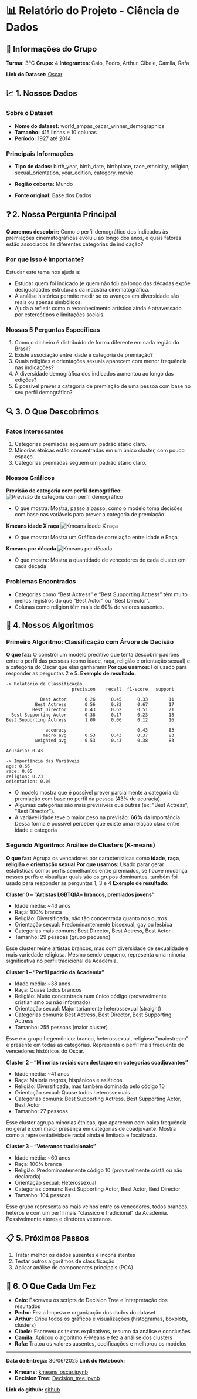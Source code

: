 # 📊 Relatório do Projeto - Ciência de Dados

## 👥 Informações do Grupo

**Turma:** 3ºC
**Grupo:** 4
**Integrantes:** Caio, Pedro, Arthur, Cibele, Camila, Rafa

**Link do Dataset:** [Oscar](https://basedosdados.org/dataset/faf3f3ae-e5af-4ec1-9f4c-aa38f677cd71?table=59270276-dc2f-462a-a4d5-dbd22b077046)

## 📈 1. Nossos Dados

### Sobre o Dataset

- **Nome do dataset:** world_ampas_oscar_winner_demographics
- **Tamanho:** 415 linhas e 10 colunas
- **Período:** 1927 até 2014

### Principais Informações

- **Tipo de dados:** birth_year, birth_date, birthplace, race_ethnicity, religion, sexual_orientation, year_edition, category, movie

- **Região coberta:** Mundo
- **Fonte original:** Base dos Dados

## ❓ 2. Nossa Pergunta Principal

**Queremos descobrir:** Como o perfil demográfico dos indicados às premiações cinematográficas evoluiu ao longo dos anos, e quais fatores estão associados às diferentes categorias de indicação?

### Por que isso é importante?

Estudar este tema nos ajuda a:

- Estudar quem foi indicado (e quem não foi) ao longo das décadas expõe desigualdades estruturais da indústria cinematográfica.
- A análise histórica permite medir se os avanços em diversidade são reais ou apenas simbólicos.
- Ajuda a refletir como o reconhecimento artístico ainda é atravessado por estereótipos e limitações sociais.

### Nossas 5 Perguntas Específicas

1. Como o dinheiro é distribuído de forma diferente em cada região do Brasil?
2. Existe associação entre idade e categoria de premiação?
3. Quais religiões e orientações sexuais aparecem com menor frequência nas indicações?
4. A diversidade demográfica dos indicados aumentou ao longo das edições?
5. É possível prever a categoria de premiação de uma pessoa com base no seu perfil demográfico?

## 🔍 3. O Que Descobrimos

### Fatos Interessantes

1. Categorias premiadas seguem um padrão etário claro.
2. Minorias étnicas estão concentradas em um único cluster, com pouco espaço.
3. Categorias premiadas seguem um padrão etário claro.

### Nossos Gráficos

**Previsão de categoria com perfil demográfico:**
![Previsão de categoria com perfil demográfico](https://github.com/GGB0T11/qp3Oscar/blob/main/imagens/arvore_categoria_idade.png?raw=true)

- O que mostra: Mostra, passo a passo, como o modelo toma decisões com base nas variáveis para prever a categoria de premiação.

**Kmeans idade X raça**
![Kmeans idade X raça](https://github.com/GGB0T11/qp3Oscar/blob/main/imagens/kmeans_idade_raca.png?raw=true)

- O que mostra: Mostra um Gráfico de correlação entre Idade e Raça

**Kmeans por década**
![Kmeans por década](https://github.com/GGB0T11/qp3Oscar/blob/main/imagens/kmeans_por_decada.png?raw=true)

- O que mostra: Mostra a quantidade de vencedores de cada cluster em cada década

### Problemas Encontrados

- Categorias como “Best Actress” e “Best Supporting Actress” têm muito menos registros do que “Best Actor” ou “Best Director”.
- Colunas como religion têm mais de 60% de valores ausentes.

## 🤖 4. Nossos Algoritmos

### Primeiro Algoritmo: Classificação com Árvore de Decisão

**O que faz:** O constrói um modelo preditivo que tenta descobrir padrões entre o perfil das pessoas (como idade, raça, religião e orientação sexual) e a categoria do Oscar que elas ganharamr
**Por que usamos:** Foi usado para responder as perguntas 2 e 5.
**Exemplo de resultado:**

```
-> Relatório de Classificação
                         precision    recall  f1-score   support

             Best Actor       0.26      0.45      0.33        11
           Best Actress       0.56      0.82      0.67        17
          Best Director       0.43      0.62      0.51        21
  Best Supporting Actor       0.38      0.17      0.23        18
Best Supporting Actress       1.00      0.06      0.12        16

               accuracy                           0.43        83
              macro avg       0.53      0.43      0.37        83
           weighted avg       0.53      0.43      0.38        83

Acurácia: 0.43

-> Importância das Variáveis
age: 0.66
race: 0.05
religion: 0.23
orientation: 0.06
```

- O modelo mostra que é possível prever parcialmente a categoria da premiação com base no perfil da pessoa (43% de acurácia).
- Algumas categorias são mais previsíveis que outras (ex: "Best Actress", "Best Director").
- A variável idade teve o maior peso na previsão: **66%** da importância. Dessa forma é possivel perceber que existe uma relação clara entre idade e categoria

### Segundo Algoritmo: Análise de Clusters (K-means)

**O que faz:** Agrupa os vencadores por características como **idade**, **raça**, **religiâo** e **orientação sexual**
**Por que usamos:** Usado parar gerar estatísticas como: perfis semelhantes entre premiados, se houve mudança nesses perfis e visualizar quais são os grupos dominantes. também foi usado para responder as perguntas 1, 3 e 4
**Exemplo de resultado:**

**Cluster 0 – “Artistas LGBTQIA+ brancos, premiados jovens”**

- Idade média: ~43 anos
- Raça: 100% branca
- Religião: Diversificada, não tão concentrada quanto nos outros
- Orientação sexual: Predominantemente bissexual, gay ou lésbica
- Categorias mais comuns: Best Director, Best Actress, Best Actor
- Tamanho: 29 pessoas (grupo pequeno)

Esse cluster reúne artistas brancos, mas com diversidade de sexualidade e mais variedade religiosa. Mesmo sendo pequeno, representa uma minoria significativa no perfil tradicional da Academia.

**Cluster 1 – “Perfil padrão da Academia”**

- Idade média: ~38 anos
- Raça: Quase todos brancos
- Religião: Muito concentrada num único código (provavelmente cristianismo ou não informado)
- Orientação sexual: Majoritariamente heterossexual (straight)
- Categorias comuns: Best Actress, Best Director, Best Supporting Actress
- Tamanho: 255 pessoas (maior cluster)

Esse é o grupo hegemônico: branco, heterossexual, religioso "mainstream" e presente em todas as categorias. Representa o perfil mais frequente de vencedores históricos do Oscar.

**Cluster 2 – “Minorias raciais com destaque em categorias coadjuvantes”**

- Idade média: ~41 anos
- Raça: Maioria negros, hispânicos e asiáticos
- Religião: Diversificada, mas também dominada pelo código 10
- Orientação sexual: Quase todos heterossexuais
- Categorias comuns: Best Supporting Actress, Best Supporting Actor, Best Actor
- Tamanho: 27 pessoas

Esse cluster agrupa minorias étnicas, que aparecem com baixa frequência no geral e com maior presença em categorias de coadjuvante. Mostra como a representatividade racial ainda é limitada e focalizada.

**Cluster 3 – “Veteranos tradicionais”**

- Idade média: ~60 anos
- Raça: 100% branca
- Religião: Predominantemente código 10 (provavelmente cristã ou não declarada)
- Orientação sexual: Heterossexual
- Categorias comuns: Best Supporting Actor, Best Actor, Best Director
- Tamanho: 104 pessoas

Esse grupo representa os mais velhos entre os vencedores, todos brancos, héteros e com um perfil mais "clássico e tradicional" da Academia. Possivelmente atores e diretores veteranos.

## 📋 5. Próximos Passos

1. Tratar melhor os dados ausentes e inconsistentes
2. Testar outros algoritmos de classificação
3. Aplicar análise de componentes principais (PCA)

## 👥 6. O Que Cada Um Fez

- **Caio:** Escreveu os scripts de Decision Tree e interpretação dos resultados
- **Pedro:** Fez a limpeza e organização dos dados do dataset
- **Arthur:** Criou todos os gráficos e visualizações (histogramas, boxplots, clusters)
- **Cibele:** Escreveu os textos explicativos, resumo da análise e conclusões
- **Camila:** Aplicou o algoritmo K-Means e fez a análise dos clusters
- **Rafa:** Tratou os valores ausentes, codificações e melhorou os modelos

---

**Data de Entrega:** 30/06/2025
**Link do Notebook:**

- **Kmeans:** [kmeans_oscar.ipynb](https://colab.research.google.com/drive/1z3M3odgcm9rTv0Ivmt7P6N7QRdsMcC0a?usp=sharing)
- **Decision Tree:** [Decision_tree.ipynb](https://colab.research.google.com/drive/1EJ5tDORvC5tPC9SSprMqp03KZUoYCg5o?usp=sharing)

**Link do github:** [github](https://github.com/GGB0T11/qp3Oscar)